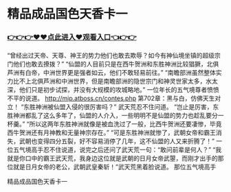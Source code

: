 # 精品成品国色天香卡一

### <a href="https://github.com/baofx/laka/issues/1">👉👉👉♥♥点此进入♥观看入口👈👉👉</a>
“曾经出过天帝、天尊、神王的势力他们也敢去欺辱？如今有神仙境坐镇的超级宗门他们也敢去撩拨？”
    “仙盟的人目前只是在西牛贺洲和东胜神洲比较猖獗，北俱芦洲有白帝，中洲世界更是强者如云，他们不敢轻易前往。”
    “南瞻部洲虽然整体实力比不上北俱芦洲和中洲世界，但是南瞻部洲的隐世宗门和神灵世家太多，水太深，他们只是初步试探，并没有大规模的攻城略地。”
    一位年长的五气境尊者愤愤不平的说道。
http://mip.atboss.cn/contes.php
第702章：黑与白，仿佛天生对立！
    “东胜神洲被仙盟入侵的很厉害吗？”
    武天荒忍不住问道。
    “岂止是厉害，东胜神洲都乱了这么多年了，仙盟的人介入，一些明明不是仙盟的势力也趁乱要分一杯羹。”
    “所以这两年东胜神洲就像是被血洗过了一般，比西牛贺洲还要凄惨，毕竟西牛贺洲还有月神教和无量神宗存在。”
    “可是东胜神洲就惨了，武朝女帝和霸王消失，武朝也变得四分五裂，好不容易消停了几年，这不仙盟的人又来折腾了！”
    一位五气境高手忍不住说道，说完之后还问了武天荒一句：“敢问前辈是何人？”
    “我就是你口中的霸王武天荒，我身边这位就是武朝的日月女帝武曌，而刚才出手的那位就是日月女帝的老公，武朝武皇秦斩！”武天荒黑着脸说道。
    那位五气境高手

精品成品国色天香卡一
